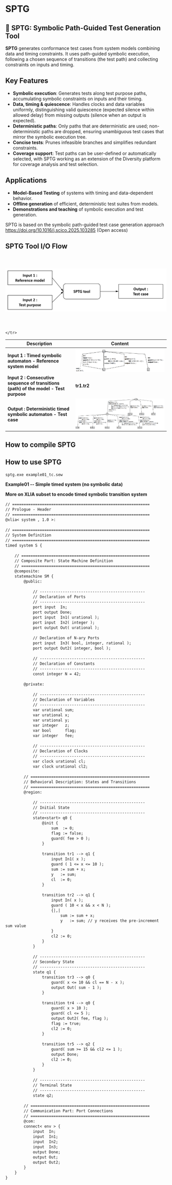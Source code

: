 # SPTG

## 🧩 SPTG: Symbolic Path-Guided Test Generation Tool


**SPTG** generates conformance test cases from system models combining data and timing constraints. It uses path-guided symbolic execution, following a chosen sequence of transitions (the test path) and collecting constraints on inputs and timing.  

## Key Features

- **Symbolic execution**: Generates tests along test purpose paths, accumulating symbolic constraints on inputs and their timing.  
- **Data, timing & quiescence**: Handles clocks and data variables uniformly, distinguishing valid quiescence (expected silence within allowed delay) from missing outputs (silence when an output is expected).  
- **Deterministic paths**: Only paths that are deterministic are used; non-deterministic paths are dropped, ensuring unambiguous test cases that mirror the symbolic execution tree.  
- **Concise tests**: Prunes infeasible branches and simplifies redundant constraints.  
- **Coverage support**: Test paths can be user-defined or automatically selected, with SPTG working as an extension of the Diversity platform for coverage analysis and test selection.

## Applications

- **Model-Based Testing** of systems with timing and data-dependent behavior.    
- **Offline generation** of efficient, deterministic test suites from models.
- **Demonstrations and teaching** of symbolic execution and test generation.


SPTG is based on the symbolic path-guided test case generation approach https://doi.org/10.1016/j.scico.2025.103285 (Open access)


## SPTG Tool I/O Flow

<div style="padding-top: 20px; padding-bottom: 20px;">
</div>

<center>

<img src="../README_files/images/sptg_io.png" width="600px" alt="SPTG Tool I/O Flow">
</center>

<div style="padding-top: 20px; padding-bottom: 20px;">
</div>

<table class="spaced-table">
  <thead>
    <tr>
      <th>Description</th>
      <th>Content</th>
    </tr>
  </thead>
  <tbody>
    <tr>
      <td><b>Input 1 : Timed symbolic automaton - Reference system model</b></td>
      <td><img src="../README_files/images/example01_paper_tacas.PNG" alt="Timed symbolic automaton"></td>
    </tr>
    <tr>
      <td><b>Input 2 : Consecutive sequence of transitions (path) of the model - Test purpose</b></td>
      <td>
      <b>tr1.tr2</b>
      </td>
    </tr>
    <tr>
      <td><b>Output : Deterministic timed symbolic automaton - Test case</b></td>
      <td><img src="../README_files/images/example01_paper_tacas_testcase.PNG" alt="Deterministic timed symbolic automaton"></td>

      
    </tr>
  </tbody>
</table>



## How to compile SPTG


## How to use SPTG

```
sptg.exe example01_tc.sew

```


**Example01 -- Simple timed system (no symbolic data)**



**More on XLIA subset to encode timed symbolic transition system**


```
// ============================================================
// Prologue - Header
// ============================================================
@xlia< system , 1.0 >:

// ============================================================
// System Definition
// ============================================================
timed system S {

    // ========================================================
    // Composite Part: State Machine Definition
    // ========================================================
    @composite:
    statemachine SM {
        @public:

            // ----------------------------------------------
            // Declaration of Ports
            // ----------------------------------------------
            port input  In;
            port output Done;
            port input  In1( urational );
            port input  In2( integer );
            port output Out( urational );

            // Declaration of N-ary Ports
            port input  In3( bool, integer, rational );
            port output Out2( integer, bool );

            // ----------------------------------------------
            // Declaration of Constants
            // ----------------------------------------------
            const integer N = 42;

        @private:

            // ----------------------------------------------
            // Declaration of Variables
            // ----------------------------------------------
            var urational sum;
            var urational x;
            var urational y;
            var integer   z;
            var bool      flag;
            var integer   fee;

            // ----------------------------------------------
            // Declaration of Clocks
            // ----------------------------------------------
            var clock urational cl;
            var clock urational cl2;

        // ====================================================
        // Behavioral Description: States and Transitions
        // ====================================================
        @region:

            // ----------------------------------------------
            // Initial State
            // ----------------------------------------------
            state<start> q0 {
                @init {
                    sum  := 0;
                    flag := false;
                    guard( fee > 0 );
                }

                transition tr1 --> q1 {
                    input In1( x );
                    guard ( 1 <= x <= 10 );
                    sum := sum + x;
                    y   := sum;
                    cl  := 0;
                }

                transition tr2 --> q1 {
                    input In( x );
                    guard ( 10 < x && x < N );
                    {|,|
                        sum := sum + x;
                        y   := sum; // y receives the pre-increment sum value
                    }
                    cl2 := 0;
                }
            }

            // ----------------------------------------------
            // Secondary State
            // ----------------------------------------------
            state q1 {
                transition tr3 --> q0 {
                    guard( x <= 10 && cl == N - x );
                    output Out( sum - 1 );
                }

                transition tr4 --> q0 {
                    guard( x > 10 );
                    guard( cl <= 5 );
                    output Out2( fee, flag );
                    flag := true;
                    cl2 := 0;
                }

                transition tr5 --> q2 {
                    guard( sum >= 15 && cl2 <= 1 );
                    output Done;
                    cl2 := 0;
                }
            }

            // ----------------------------------------------
            // Terminal State
            // ----------------------------------------------
            state q2;

        // ====================================================
        // Communication Part: Port Connections
        // ====================================================
        @com:
        connect< env > {
            input  In;
            input  In1;
            input  In2;
            input  In3;
            output Done;
            output Out;
            output Out2;
        }
    }
}

```



